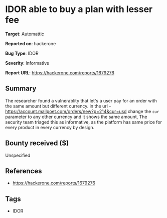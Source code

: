 # IDOR able to buy a plan with lesser fee

**Target**: Automattic

**Reported on**: hackerone

**Bug Type**: IDOR

**Severity**: Informative

**Report URL**: https://hackerone.com/reports/1679276

## Summary
The researcher found a vulnerablity that let's a user pay for an order with the same amount but different currency. in the url - https://account.mailpoet.com/orders/new?p=214&cur=usd
change the `cur` parameter to any other currency and it shows the same amount, The security team triaged this as informative, as the platform has same price for every product in every currency by design.

## Bounty received ($)
Unspecified

## References
- https://hackerone.com/reports/1679276
## Tags
- IDOR
